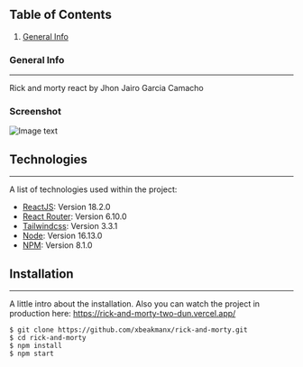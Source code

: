 ## Table of Contents

1. [General Info](#general-info)

### General Info

---

Rick and morty react by Jhon Jairo Garcia Camacho

### Screenshot

![Image text](https://i.postimg.cc/wxbVfL9S/Captura-de-pantalla-2023-04-25-a-la-s-11-25-55-p-m.png)

## Technologies

---

A list of technologies used within the project:

- [ReactJS](https://es.react.dev/): Version 18.2.0
- [React Router](https://reactrouter.com/en/main): Version 6.10.0
- [Tailwindcss](https://tailwindcss.com/): Version 3.3.1
- [Node](https://nodejs.org/es/): Version 16.13.0
- [NPM](https://www.npmjs.com/): Version 8.1.0

## Installation

---

A little intro about the installation. Also you can watch the project in production here: https://rick-and-morty-two-dun.vercel.app/

```
$ git clone https://github.com/xbeakmanx/rick-and-morty.git
$ cd rick-and-morty
$ npm install
$ npm start
```
